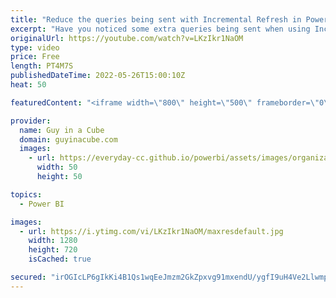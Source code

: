 ```yaml
---
title: "Reduce the queries being sent with Incremental Refresh in Power BI!"
excerpt: "Have you noticed some extra queries being sent when using Incremental Refresh in Power BI? Patrick explains why this could happen and a potential workaround.  Privacy Levels:  https://docs.microsoft.com/power-bi/enterprise/desktop-privacy-levels  📢 Become a member: https://guyinacu.be/membership"
originalUrl: https://youtube.com/watch?v=LKzIkr1NaOM
type: video
price: Free
length: PT4M7S
publishedDateTime: 2022-05-26T15:00:10Z
heat: 50

featuredContent: "<iframe width=\"800\" height=\"500\" frameborder=\"0\" src=\"https://www.youtube.com/embed/LKzIkr1NaOM\" allow=\"accelerometer; autoplay; encrypted-media; gyroscope; picture-in-picture\" allowfullscreen></iframe>"

provider:
  name: Guy in a Cube
  domain: guyinacube.com
  images:
    - url: https://everyday-cc.github.io/powerbi/assets/images/organizations/guyinacube.com-50x50.jpg
      width: 50
      height: 50

topics:
  - Power BI

images:
  - url: https://i.ytimg.com/vi/LKzIkr1NaOM/maxresdefault.jpg
    width: 1280
    height: 720
    isCached: true

secured: "irOGIcLP6gIkKi4B1Qs1wqEeJmzm2GkZpxvg91mxendU/ygfI9uH4Ve2LlwmpZmVx7JkP+0CFsAF4gDytVgdODhTIql4BWHzoNvIcpSvYVpNbS4+Aoknzu5slKQSh67xxNw74MRh/ZGCPLe6ziXheWyLDIDU4NKx+upYZ0Pe/DSPhtFs67t+xbM70vRz/TCa67TS4C8fujxyHVjV9Y2FFynePsSbxGQl3tNAkT8tEgJM4nwyDfne0P0P0/a9RgGJEJ0UAHgYZlxAPfWTujFewcXBUQI3wDB+2c1qT5aoQUhyINVYgnMHVSvWpYUXrWBLFgDOFKWmRk8/gCjlSt31q9skWEW/w50AqacnKcYU+nlphXNwYAF13erzVBsMCi5wLwNc+Vuc21nHOmCnFmQ28qQNT5kGwftGk1C3MXJObrA=;0Ei+/C1c+dYPRsMXcVfyTQ=="
---
```


